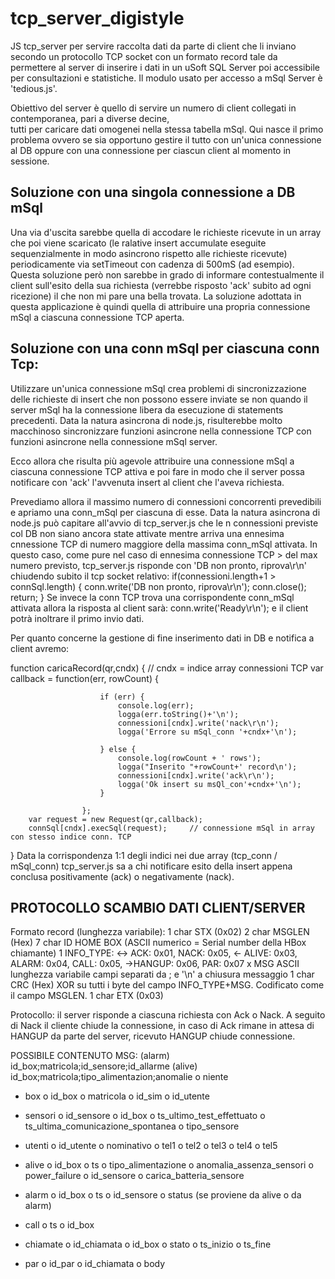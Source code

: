 # tcp_server_digistyle
JS tcp_server per servire raccolta dati da parte di client che li inviano secondo un protocollo TCP socket
con un formato record tale da permettere al server di inserire i dati in un uSoft SQL Server poi accessibile
per consultazioni e statistiche. Il modulo usato per accesso a mSql Server è 'tedious.js'.

Obiettivo del server è quello di servire un numero di client collegati in contemporanea, pari a diverse decine,  
tutti per caricare dati omogenei nella stessa tabella mSql. Qui nasce il primo problema ovvero se sia opportuno 
gestire il tutto con un'unica connessione al DB oppure con una connessione per ciascun client al momento in
sessione.

Soluzione con una singola connessione a DB mSql
-----------------------------------------------
Una via d'uscita sarebbe quella di accodare le richieste ricevute in un array che poi viene scaricato (le ralative
insert accumulate eseguite sequenzialmente in modo asincrono rispetto alle richieste ricevute) periodicamente 
via setTimeout con cadenza di 500mS (ad esempio). Questa soluzione però non sarebbe in grado di informare 
contestualmente il client sull'esito della sua richiesta (verrebbe risposto 'ack' subito ad ogni ricezione) il che 
non mi pare una bella trovata. La soluzione adottata in questa applicazione è quindi quella di attribuire una 
propria connessione mSql a ciascuna connessione TCP aperta.

Soluzione con una conn mSql per ciascuna conn Tcp:
--------------------------------------------------
Utilizzare un'unica connessione mSql crea problemi di sincronizzazione delle richieste di insert che non
possono essere inviate se non quando il server mSql ha la connessione libera da esecuzione di statements 
precedenti. Data la natura asincrona di node.js, risulterebbe molto macchinoso sincronizzare funzioni 
asincrone nella connessione TCP con funzioni asincrone nella connessione mSql server.

Ecco allora che risulta più agevole attribuire una connessione mSql a ciascuna connessione TCP attiva e poi 
fare in modo che il server possa notificare con 'ack' l'avvenuta insert al client che l'aveva richiesta. 

Prevediamo allora il massimo numero di connessioni concorrenti prevedibili e apriamo una conn_mSql per ciascuna 
di esse. Data la natura asincrona di node.js può capitare all'avvio di tcp_server.js che le n connessioni
previste col DB non siano ancora state attivate mentre arriva una ennesima cnnessione TCP di numero maggiore
della massima conn_mSql attivata. In questo caso, come pure nel caso di ennesima connessione TCP > del max
numero previsto, tcp_server.js risponde con 'DB non pronto, riprova\r\n' chiudendo subito il tcp socket relativo:
	if(connessioni.length+1 > connSql.length) {
		conn.write('DB non pronto, riprova\r\n');
		conn.close();
		return;
	}
Se invece la conn TCP trova una corrispondente conn_mSql attivata allora la risposta al client sarà:
conn.write('Ready\r\n'); e il client potrà inoltrare il primo invio dati.

Per quanto concerne la gestione di fine inserimento dati in DB e notifica a client avremo:

function caricaRecord(qr,cndx) { // cndx = indice array connessioni TCP
       	var callback = function(err, rowCount) {
		   				
                        if (err) {
                            console.log(err);
							logga(err.toString()+'\n');
							connessioni[cndx].write('nack\r\n');
							logga('Errore su mSql_conn '+cndx+'\n');
							
                        } else {
                            console.log(rowCount + ' rows');
							logga("Inserito "+rowCount+' record\n');
							connessioni[cndx].write('ack\r\n');
							logga('Ok insert su msQl_con'+cndx+'\n');
                        }
						
                    };
		var request = new Request(qr,callback);
       	connSql[cndx].execSql(request);	   	// connessione mSql in array con stesso indice conn. TCP
}
Data la corrispondenza 1:1 degli indici nei due array (tcp_conn / mSql_conn) tcp_server.js sa a chi notificare 
esito della insert appena conclusa positivamente (ack) o negativamente (nack).


PROTOCOLLO SCAMBIO DATI CLIENT/SERVER
-------------------------------------

Formato record (lunghezza variabile):
1 char STX (0x02)
2 char MSGLEN (Hex)
7 char ID HOME BOX (ASCII numerico = Serial number della HBox chiamante)
1 INFO_TYPE: <-> ACK: 0x01, NACK: 0x05, <- ALIVE: 0x03, ALARM: 0x04, CALL: 0x05, ->HANGUP: 0x06, PAR: 0x07
x MSG  ASCII lunghezza variabile campi separati da ; e '\n' a chiusura messaggio
1 char CRC (Hex)  XOR su tutti i byte del campo INFO_TYPE+MSG. Codificato come il campo MSGLEN.
1 char ETX (0x03)

Protocollo:
il server risponde a ciascuna richiesta con Ack o Nack. A seguito di Nack il cliente chiude la connessione, in 
caso di Ack rimane in attesa di HANGUP da parte del server, ricevuto HANGUP chiude connessione.

POSSIBILE CONTENUTO MSG:
(alarm) id_box;matricola;id_sensore;id_allarme
(alive) id_box;matricola;tipo_alimentazion;anomalie o niente

- 	box
o	id_box
o	matricola
o	id_sim
o	id_utente

-	sensori
o	id_sensore
o	id_box
o	ts_ultimo_test_effettuato
o	ts_ultima_comunicazione_spontanea
o	tipo_sensore

-	utenti
o	id_utente
o	nominativo
o	tel1
o	tel2
o	tel3
o	tel4
o	tel5

-	alive
o	id_box
o	ts
o	tipo_alimentazione
o	anomalia_assenza_sensori
o	power_failure
o	id_sensore
o	carica_batteria_sensore

-	alarm
o	id_box
o	ts
o	id_sensore
o	status (se proviene da alive o da alarm)

-	call
o	ts
o	id_box

-	chiamate
o	id_chiamata
o	id_box
o	stato
o	ts_inizio
o	ts_fine

-	par
o	id_par
o	id_chiamata
o	body



